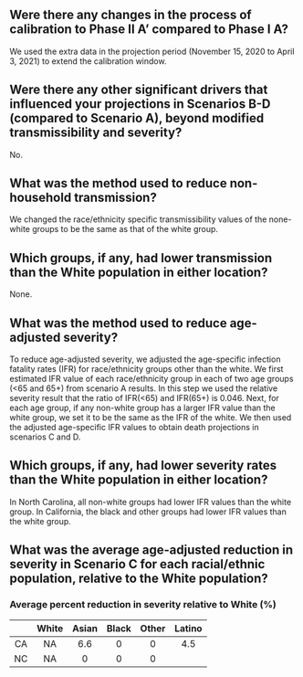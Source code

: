 ## Were there any changes in the process of calibration to Phase II A’ compared to Phase I A?
We used the extra data in the projection period (November 15, 2020 to April 3, 2021) to extend the calibration window.

## Were there any other significant drivers that influenced your projections in Scenarios B-D (compared to Scenario A), beyond modified transmissibility and severity?
No.

## What was the method used to reduce non-household transmission?
We changed the race/ethnicity specific transmissibility values of the none-white groups to be the same as that of the white group.

## Which groups, if any, had lower transmission than the White population in either location?
None.

## What was the method used to reduce age-adjusted severity?
To reduce age-adjusted severity, we adjusted the age-specific infection fatality rates (IFR) for race/ethnicity groups other than the white. We first estimated IFR value of each race/ethnicity group in each of two age groups (<65 and 65+) from scenario A results. In this step we used the relative severity result that the ratio of IFR(<65) and IFR(65+) is 0.046. Next, for each age group, if any non-white group has a larger IFR value than the white group, we set it to be the same as the IFR of the white. We then used the adjusted age-specific IFR values to obtain death projections in scenarios C and D.

## Which groups, if any, had lower severity rates than the White population in either location? 
In North Carolina, all non-white groups had lower IFR values than the white group. In California, the black and other groups had lower IFR values than the white group.

## What was the average age-adjusted reduction in severity in Scenario C for each racial/ethnic population, relative to the White population?

### Average percent reduction in severity relative to White (%)

||White|Asian|Black|Other|Latino|
|:---:|:---:|:---:|:---:|:---:|:---:|
|CA| NA | 6.6 | 0 | 0 | 4.5 |
|NC| NA | 0 | 0 | 0 | |

